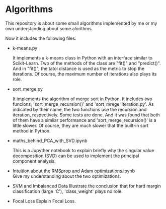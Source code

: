 # Algorithms
This repository is about some small algorithms implemented by me or my own understanding 
about some alorithms.

Now it includes the following files.

- k-means.py

    It implements a k-means class in Python with an interface similar to Scikit-Learn. 
    Two of the methods of the class are "fit()" and "predict()". And in "fit()", the 
    tatol distance is used as the metric to stop the iterations. Of course, the maximum
    number of iterations also plays its role.
    
- sort_merge.py

    It implements the algorithm of merge sort in Python. It includes two funcions, 
    'sort_merge_recursion()' and 'sort_mrege_iteration.py'. As indicated by their name,
    the two functions use the recursion and iteration, respectively. Some tests are done.
    And it was found that both of them have a similar performance and 
    'sort_merge_recursion()' is a little slower. Of course, they are much slower that the
    built-in sort method in Python.

- maths_behind_PCA_with_SVD.ipynb

    This is a Jupyther notebook to explain briefly why the singular value decomposition
    (SVD) can be used to implement the principal component analysis.

- Intuition about the RMSprop and Adam optimizations.ipynb  
  Give my understanding about the two optimizations.

- SVM and Imbalanced Data
  Illustrate the conclusion that for hard margin classification (large 'C'), 'class_weight' plays no role. 

- Focal Loss
  Explain Focal Loss.
